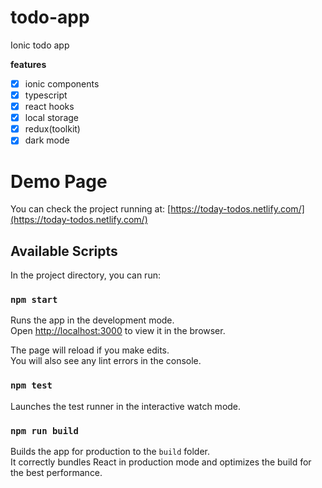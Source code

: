 # todo-app

Ionic todo app

**features**

- [x] ionic components
- [x] typescript
- [x] react hooks
- [x] local storage
- [x] redux(toolkit)
- [x] dark mode

# Demo Page

You can check the project running at:
[https://today-todos.netlify.com/](https://today-todos.netlify.com/)

## Available Scripts

In the project directory, you can run:

### `npm start`

Runs the app in the development mode.<br />
Open [http://localhost:3000](http://localhost:3000) to view it in the browser.

The page will reload if you make edits.<br />
You will also see any lint errors in the console.

### `npm test`

Launches the test runner in the interactive watch mode.

### `npm run build`

Builds the app for production to the `build` folder.<br />
It correctly bundles React in production mode and optimizes the build for the best performance.
